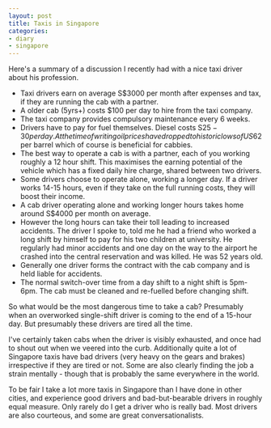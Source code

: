 ```yaml
---
layout: post
title: Taxis in Singapore
categories:
- diary
- singapore
---
```


Here's a summary of a discussion I recently had with a nice taxi driver about his profession.

* Taxi drivers earn on average S$3000 per month after expenses and tax, if they are running the cab with a partner.
* A older cab (5yrs+) costs $100 per day to hire from the taxi company.
* The taxi company provides compulsory maintenance every 6 weeks.
* Drivers have to pay for fuel themselves. Diesel costs S$25-30 per day. At the time of writing oil prices have dropped to historic lows of US$62 per barrel which of course is beneficial for cabbies.
* The best way to operate a cab is with a partner, each of you working roughly a 12 hour shift. This maximises the earning potential of the vehicle which has a fixed daily hire charge, shared between two drivers.
* Some drivers choose to operate alone, working a longer day. If a driver works 14-15 hours, even if they take on the full running costs, they will boost their income.
* A cab driver operating alone and working longer hours takes home around S$4000 per month on average.
* However the long hours can take their toll leading to increased accidents. The driver I spoke to, told me he had a friend who worked a long shift by himself to pay for his two children at university. He regularly had minor accidents and one day on the way to the airport he crashed into the central reservation and was killed. He was 52 years old.
* Generally one driver forms the contract with the cab company and is held liable for accidents.
* The normal switch-over time from a day shift to a night shift is 5pm-6pm. The cab must be cleaned and re-fuelled before changing shift.

So what would be the most dangerous time to take a cab? Presumably when an overworked single-shift driver is coming to the end of a 15-hour day. But presumably these drivers are tired all the time.

I've certainly taken cabs when the driver is visibly exhausted, and once had to shout out when we veered into the curb. Additionally quite a lot of Singapore taxis have bad drivers (very heavy on the gears and brakes) irrespective if they are tired or not. Some  are also clearly finding the job a strain mentally - though that is probably the same everywhere in the world.

To be fair I take a lot more taxis in Singapore than I have done in other cities, and experience good drivers and bad-but-bearable drivers in roughly equal measure. Only rarely do I get a driver who is really bad. Most drivers are also courteous, and some are great conversationalists.

